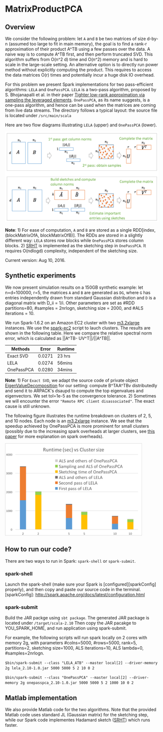 # MatrixProductPCA

## Overview
We consider the following problem: let `A` and `B` be two matrices of size d-by-n (assumed too large to fit in main memory), the goal is to find a rank-r approximation of their product A^TB using a few passes over the data. A naive way is to compute A^TB first, and then perform truncated SVD. This algorithm suffers from O(n^2 d) time and O(n^2) memory and is hard to scale in the large-scale setting. An alternative option is to directly run power method without explicitly computing the product. This requires to access the data matrices O(r) times and potentially incur a huge disk IO overhead.

For this problem we present Spark implementations for two pass-efficient algorithms: `LELA` and `OnePassPCA`. `LELA` is a two-pass algorithm, proposed by S. Bhojanapalli et al. in their paper [Tighter low-rank approximation via sampling the leveraged elements][LELA]. `OnePassPCA`, as its name suggests, is a one-pass algorithm, and hence can be used when the matrices are coming from live data streams. The directory follows a typical layout: the source file is located under `/src/main/scala`

Here are two flow diagrams illustrating `LELA` (upper) and `OnePassPCA` (lower).

<img src="/images/flow-diagram.png" width="650"> 

__Note__: 1) For ease of computation, `A` and `B` are stored as a single RDD[index,(blockMatrixOfA, blockMatrixOfB)]. The RDDs are stored in a slightly different way: `LELA` stores row blocks while `OnePassPCA` stores column blocks. 2) [SRHT][srht] is implemented as the sketching step in `OnePassPCA`. It requires O(ndlogd) complexity, independent of the sketching size.

Current version: Aug 10, 2016.

[LELA]: https://arxiv.org/abs/1410.3886
[srht]: https://arxiv.org/abs/1011.1595

## Synthetic experiments
We now present simulation results on a 150GB synthetic example: let n=d=100000, r=5, the matrices `A` and `B` are generated as `DG`, where `G` has entries independently drawn from standard Gaussian distribution and `D` is a diagonal matrix with D_ii = 1/i. Other parameters are set as #RDD partitions=80, #samples = 2nrlogn, sketching size = 2000, and #ALS iterations = 10. 

We run Spark-1.6.2 on an Amazon EC2 cluster with two [m3.2xlarge][aws] instances. We use the [spark-ec2][ec2] script to lauch clusters. The results are shown in the following table. Here we compare the relative spectral norm error, which is calculated as ||A^TB- UV^T||/||A^TB||.  

|    Methods |  Error    |  Runtime |
|----------- |-----------|----------|
|  Exact SVD |  0.0271   |  23 hrs  |
|    LELA    |  0.0274   |  56mins  |
| OnePassPCA |  0.0280   |  34mins  |

__Note__: 1) For `Exact SVD`, we adapt the source code of private object [EigenValueDecomposition][SVD] for our setting: compute B^TAA^TBv distributedly and send it to ARPACK's dsaupd to compute the top eigenvalues and eigenvectors. We set tol=1e-5 as the convergence tolerance. 2)  Sometimes we will encounter the error `"Remote RPC client disassociated"`. The exact cause is still unknown.

[SVD]:https://github.com/apache/spark/blob/master/mllib/src/main/scala/org/apache/spark/mllib/linalg/EigenValueDecomposition.scala

The following figure illustrates the runtime breakdown on clusters of 2, 5, and 10 nodes. Each node is an [m3.2xlarge][aws] instance. We see that the speedup achieved by OnePassPCA is more prominent for small clusters (possibly due to the increasing spark overheads at larger clusters, see [this paper][ov] for more explanation on spark overheads). 

<img src="/images/runtime-breakdown.png" width="450"> 

[aws]:https://aws.amazon.com/ec2/pricing/
[ec2]:http://spark.apache.org/docs/1.6.2/ec2-scripts.html
[ov]: https://arxiv.org/abs/1607.01335

## How to run our code?
There are two ways to run in Spark: `spark-shell` or `spark-submit`. 

### spark-shell
Launch the spark-shell (make sure your Spark is [configured][sparkConfig] properly), and then copy and paste our source code in the terminal.
[sparkConfig]: http://spark.apache.org/docs/latest/configuration.html

### spark-submit
Build the JAR packge using `sbt package`. The generated JAR package is located under `/target/scala-2.10` Then copy the JAR pacakge to YOU_SPARK_HOME, and run application using spark-submit.

For example, the following scripts will run spark locally on 2 cores with memory 2g, with parameters #colns=5000, #rows=5000, rank=5, partitions=2, sketching size=1000, ALS iterations=10, ALS lambda=0, #samples=2nrlogn. 

```$bin/spark-submit --class "LELA_ATB" --master local[2] --driver-memory 2g lela_2.10-1.0.jar 5000 5000 5 2 10 0 2```

```$bin/spark-submit --class "OnePassPCA" --master local[2] --driver-memory 2g onepasspca_2.10-1.0.jar 5000 5000 5 2 1000 10 0 2```

## Matlab implementation
We also provide Matlab code for the two algorithms. Note that the provided Matlab code uses standard JL (Gaussian matrix) for the sketching step, while our Spark code implementes Hadamard sketch ([SRHT][srht]) which runs faster.
